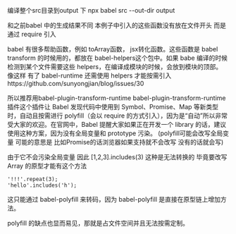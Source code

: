 
编译整个src目录到output 下
npx babel src --out-dir  output


和之前babel 中的生成结果不同  本例子中引入的这些函数没有放在文件开头  而是通过 require 引入

babel 有很多帮助函数，例如 toArray函数， jsx转化函数。这些函数是 babel transform 的时候用的，都放在 babel-helpers这个包中。如果 babe 编译的时候检测到某个文件需要这些 helpers，在编译成模块的时候，会放到模块的顶部。
像这样
有了 babel-runtime 还需使用 helpers 才能按需引入https://github.com/sunyongjian/blog/issues/30

所以推荐用babel-plugin-transform-runtime
babel-plugin-transform-runtime 插件这个插件让 Babel 发现代码中使用到 Symbol、Promise、Map 等新类型时，自动且按需进行 polyfill（会以 require 的方式引入），因为是“自动”所以非常受大家的欢迎。在官网中，Babel 提醒大家如果正在开发一个 library 的话，建议使用这种方案，因为没有全局变量和 prototype 污染。
(polyfill可能会改写全局变量  可能的意思是  比如Promise的话浏览器如果支持就不会改写 没有的话就会写)

由于它不会污染全局变量  因此 [1,2,3].includes(3) 这种是无法转换的  毕竟要改写 Array 的原型才能有这个方法
```
'!!!'.repeat(3);
'hello'.includes('h');
```
这只能通过 babel-polyfill 来转码，因为 babel-polyfill 是直接在原型链上增加方法。



polyfill 的缺点也显而易见，那就是占文件空间并且无法按需定制。
